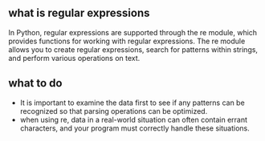 ## what is regular expressions
In Python, regular expressions are supported through the re module, which provides functions for working with regular expressions. The re module allows you to create regular expressions, search for patterns within strings, and perform various operations on text.

## what to do
* It is important to examine the data first to see if any patterns can be recognized so that parsing operations can be optimized.
* when using re, data in a real-world situation can often contain errant characters, and your program must correctly handle these situations.


